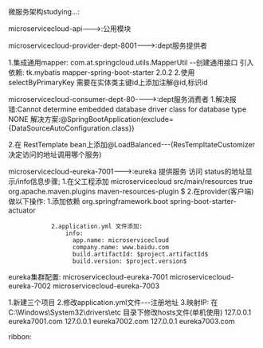 微服务架构studying...:

microservicecloud-api--->:公用模块

microservicecloud-provider-dept-8001--->:dept服务提供者

1.集成通用mapper:
    com.at.springcloud.utils.MapperUtil --创建通用接口
     引入依赖:<!-- 整合通用mapper -->
                <dependency>
                    <groupId>tk.mybatis</groupId>
                    <artifactId>mapper-spring-boot-starter</artifactId>
                    <version>2.0.2</version>
                </dependency>
2.使用selectByPrimaryKey 需要在实体类主键id上添加注解@id,标识id

microservicecloud-consumer-dept-80---->:dept服务消费者
1.解决报错:Cannot determine embedded database driver class for database type NONE
    解决方案:@SpringBootApplication(exclude={DataSourceAutoConfiguration.class})
    
2.在 RestTemplate bean上添加@LoadBalanced---(ResTempltateCustomizer 决定访问的地址调用哪个服务)

microservicecloud-eureka-7001--->:eureka 提供服务
    访问 status的地址显示/info信息步骤;
        1.在父工程添加
           <build>
                   <finalName>microservicecloud</finalName>
                   <resources>
                       <resource>
                           <directory>src/main/resources</directory>
                           <filtering>true</filtering>
                       </resource>
                   </resources>
                   <plugins>
                       <plugin>
                           <groupId>org.apache.maven.plugins</groupId>
                           <artifactId>maven-resources-plugin</artifactId>
                           <configuration>
                               <delimiters>
                                   <delimit>$</delimit>
                               </delimiters>
                           </configuration>
                       </plugin>
                   </plugins>
               </build>
        2.在provider(客户端)做以下操作:
            1.添加依赖
                <!-- actuator监控信息完善(显示eureka /info信息) -->
                       <dependency>
                           <groupId>org.springframework.boot</groupId>
                           <artifactId>spring-boot-starter-actuator</artifactId>
                       </dependency>
                       
                2.application.yml 文件添加:
                    info:
                      app.name: microservicecloud
                      company.name: www.baidu.com
                      build.artifactId: $project.artifactId$
                      build.version: $project.version$
                      
                      
eureka集群配置:
microservicecloud-eureka-7001
microservicecloud-eureka-7002
microservicecloud-eureka-7003

1.新建三个项目
2.修改application.yml文件---注册地址
3.映射IP: 在C:\Windows\System32\drivers\etc 目录下修改hosts文件(单机使用)
      127.0.0.1		  eureka7001.com
      127.0.0.1		  eureka7002.com
      127.0.0.1		  eureka7003.com
      
      
      
ribbon:

